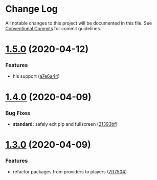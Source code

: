 # Change Log

All notable changes to this project will be documented in this file.
See [Conventional Commits](https://conventionalcommits.org) for commit guidelines.

# [1.5.0](https://github.com/vime-js/vime/tree/master/packages/vime-utils/compare/v1.4.4...v1.5.0) (2020-04-12)


### Features

* hls support ([a7e6a44](https://github.com/vime-js/vime/tree/master/packages/vime-utils/commit/a7e6a448f70a98858df3fee5cd92e7b5736da7da))





# [1.4.0](https://github.com/vime-js/vime/tree/master/packages/vime-utils/compare/v1.3.0...v1.4.0) (2020-04-09)


### Bug Fixes

* **standard:** safely exit pip and fullscreen ([21393bf](https://github.com/vime-js/vime/tree/master/packages/vime-utils/commit/21393bf710a1607ebe2d1d2d25f1e0f86ba5a765))





# [1.3.0](https://github.com/vime-js/vime/tree/master/packages/vime-utils/compare/v1.2.0...v1.3.0) (2020-04-09)


### Features

* refactor packages from providers to players ([7ff7504](https://github.com/vime-js/vime/tree/master/packages/vime-utils/commit/7ff75045788b267688f4cb7f970ce9bb3426036a))
